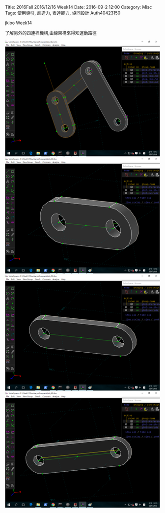 Title: 2016Fall 2016/12/16 Week14
Date: 2016-09-2 12:00
Category: Misc
Tags: 使用導引, 創造力, 表達能力, 協同設計
Auth40423150

jkloo Week14

了解另外的四連桿機構,由線架構來得知運動路徑

<img src="./../data/fourbar.png" width= "800" />

<img src="./../data/fourbar30.png" width= "800" />

<img src="./../data/fourbar50.png" width= "800" />

<img src="./../data/fourbar60.png" width= "800" />